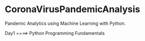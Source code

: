 # CoronaVirusPandemicAnalysis
Pandemic Analytics using Machine Learning with Python.

Day1 ====> Python Programming Fundamentals	

